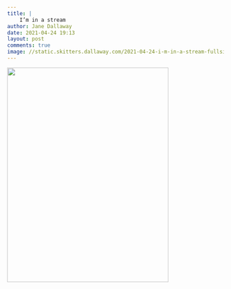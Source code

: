 ```yaml
---
title: |
    I’m in a stream
author: Jane Dallaway
date: 2021-04-24 19:13
layout: post
comments: true
image: //static.skitters.dallaway.com/2021-04-24-i-m-in-a-stream-fullsize-0.jpeg
---
```




<a href="//static.skitters.dallaway.com/2021-04-24-i-m-in-a-stream-fullsize-0.jpeg"><img src="//static.skitters.dallaway.com/2021-04-24-i-m-in-a-stream-thumb-0.jpeg" width="375" height="500"></a>

